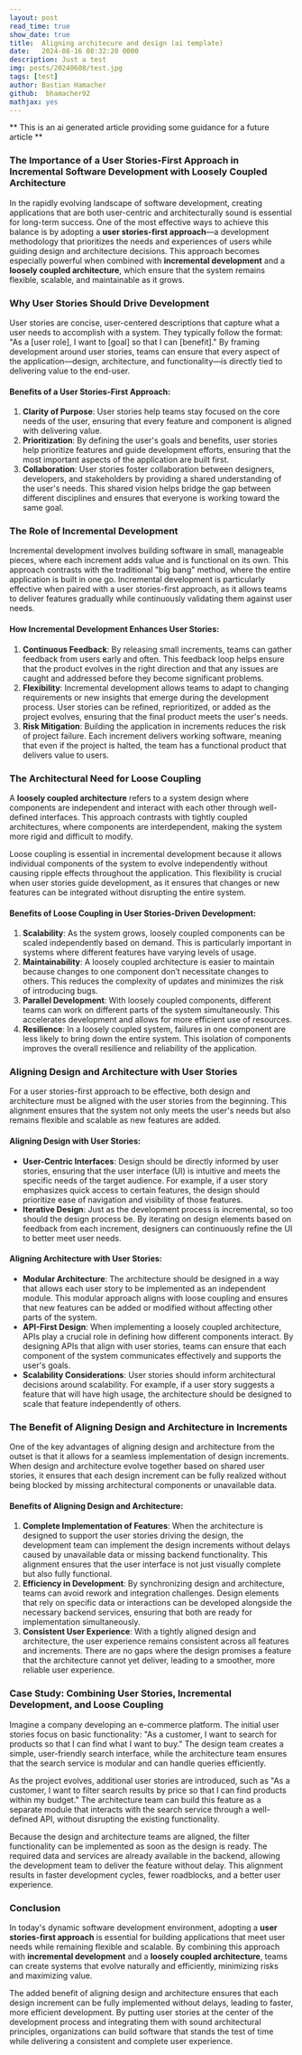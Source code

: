 ```yaml
---
layout: post
read_time: true
show_date: true
title:  Aligning architecure and design (ai template)
date:   2024-08-16 08:32:20 0000
description: Just a test
img: posts/20240608/test.jpg 
tags: [test]
author: Bastian Hamacher
github:  bhamacher92
mathjax: yes
---
```


** This is an ai generated article providing some guidance for a future article **

### The Importance of a User Stories-First Approach in Incremental Software Development with Loosely Coupled Architecture

In the rapidly evolving landscape of software development, creating applications that are both user-centric and architecturally sound is essential for long-term success. One of the most effective ways to achieve this balance is by adopting a **user stories-first approach**—a development methodology that prioritizes the needs and experiences of users while guiding design and architecture decisions. This approach becomes especially powerful when combined with **incremental development** and a **loosely coupled architecture**, which ensure that the system remains flexible, scalable, and maintainable as it grows.

### Why User Stories Should Drive Development

User stories are concise, user-centered descriptions that capture what a user needs to accomplish with a system. They typically follow the format: "As a [user role], I want to [goal] so that I can [benefit]." By framing development around user stories, teams can ensure that every aspect of the application—design, architecture, and functionality—is directly tied to delivering value to the end-user.

#### Benefits of a User Stories-First Approach:
1. **Clarity of Purpose**: User stories help teams stay focused on the core needs of the user, ensuring that every feature and component is aligned with delivering value.
2. **Prioritization**: By defining the user's goals and benefits, user stories help prioritize features and guide development efforts, ensuring that the most important aspects of the application are built first.
3. **Collaboration**: User stories foster collaboration between designers, developers, and stakeholders by providing a shared understanding of the user's needs. This shared vision helps bridge the gap between different disciplines and ensures that everyone is working toward the same goal.

### The Role of Incremental Development

Incremental development involves building software in small, manageable pieces, where each increment adds value and is functional on its own. This approach contrasts with the traditional "big bang" method, where the entire application is built in one go. Incremental development is particularly effective when paired with a user stories-first approach, as it allows teams to deliver features gradually while continuously validating them against user needs.

#### How Incremental Development Enhances User Stories:
1. **Continuous Feedback**: By releasing small increments, teams can gather feedback from users early and often. This feedback loop helps ensure that the product evolves in the right direction and that any issues are caught and addressed before they become significant problems.
2. **Flexibility**: Incremental development allows teams to adapt to changing requirements or new insights that emerge during the development process. User stories can be refined, reprioritized, or added as the project evolves, ensuring that the final product meets the user's needs.
3. **Risk Mitigation**: Building the application in increments reduces the risk of project failure. Each increment delivers working software, meaning that even if the project is halted, the team has a functional product that delivers value to users.

### The Architectural Need for Loose Coupling

A **loosely coupled architecture** refers to a system design where components are independent and interact with each other through well-defined interfaces. This approach contrasts with tightly coupled architectures, where components are interdependent, making the system more rigid and difficult to modify.

Loose coupling is essential in incremental development because it allows individual components of the system to evolve independently without causing ripple effects throughout the application. This flexibility is crucial when user stories guide development, as it ensures that changes or new features can be integrated without disrupting the entire system.

#### Benefits of Loose Coupling in User Stories-Driven Development:
1. **Scalability**: As the system grows, loosely coupled components can be scaled independently based on demand. This is particularly important in systems where different features have varying levels of usage.
2. **Maintainability**: A loosely coupled architecture is easier to maintain because changes to one component don’t necessitate changes to others. This reduces the complexity of updates and minimizes the risk of introducing bugs.
3. **Parallel Development**: With loosely coupled components, different teams can work on different parts of the system simultaneously. This accelerates development and allows for more efficient use of resources.
4. **Resilience**: In a loosely coupled system, failures in one component are less likely to bring down the entire system. This isolation of components improves the overall resilience and reliability of the application.

### Aligning Design and Architecture with User Stories

For a user stories-first approach to be effective, both design and architecture must be aligned with the user stories from the beginning. This alignment ensures that the system not only meets the user's needs but also remains flexible and scalable as new features are added.

#### Aligning Design with User Stories:
- **User-Centric Interfaces**: Design should be directly informed by user stories, ensuring that the user interface (UI) is intuitive and meets the specific needs of the target audience. For example, if a user story emphasizes quick access to certain features, the design should prioritize ease of navigation and visibility of those features.
- **Iterative Design**: Just as the development process is incremental, so too should the design process be. By iterating on design elements based on feedback from each increment, designers can continuously refine the UI to better meet user needs.

#### Aligning Architecture with User Stories:
- **Modular Architecture**: The architecture should be designed in a way that allows each user story to be implemented as an independent module. This modular approach aligns with loose coupling and ensures that new features can be added or modified without affecting other parts of the system.
- **API-First Design**: When implementing a loosely coupled architecture, APIs play a crucial role in defining how different components interact. By designing APIs that align with user stories, teams can ensure that each component of the system communicates effectively and supports the user's goals.
- **Scalability Considerations**: User stories should inform architectural decisions around scalability. For example, if a user story suggests a feature that will have high usage, the architecture should be designed to scale that feature independently of others.

### The Benefit of Aligning Design and Architecture in Increments

One of the key advantages of aligning design and architecture from the outset is that it allows for a seamless implementation of design increments. When design and architecture evolve together based on shared user stories, it ensures that each design increment can be fully realized without being blocked by missing architectural components or unavailable data.

#### Benefits of Aligning Design and Architecture:
1. **Complete Implementation of Features**: When the architecture is designed to support the user stories driving the design, the development team can implement the design increments without delays caused by unavailable data or missing backend functionality. This alignment ensures that the user interface is not just visually complete but also fully functional.
2. **Efficiency in Development**: By synchronizing design and architecture, teams can avoid rework and integration challenges. Design elements that rely on specific data or interactions can be developed alongside the necessary backend services, ensuring that both are ready for implementation simultaneously.
3. **Consistent User Experience**: With a tightly aligned design and architecture, the user experience remains consistent across all features and increments. There are no gaps where the design promises a feature that the architecture cannot yet deliver, leading to a smoother, more reliable user experience.

### Case Study: Combining User Stories, Incremental Development, and Loose Coupling

Imagine a company developing an e-commerce platform. The initial user stories focus on basic functionality: "As a customer, I want to search for products so that I can find what I want to buy." The design team creates a simple, user-friendly search interface, while the architecture team ensures that the search service is modular and can handle queries efficiently.

As the project evolves, additional user stories are introduced, such as "As a customer, I want to filter search results by price so that I can find products within my budget." The architecture team can build this feature as a separate module that interacts with the search service through a well-defined API, without disrupting the existing functionality.

Because the design and architecture teams are aligned, the filter functionality can be implemented as soon as the design is ready. The required data and services are already available in the backend, allowing the development team to deliver the feature without delay. This alignment results in faster development cycles, fewer roadblocks, and a better user experience.

### Conclusion

In today's dynamic software development environment, adopting a **user stories-first approach** is essential for building applications that meet user needs while remaining flexible and scalable. By combining this approach with **incremental development** and a **loosely coupled architecture**, teams can create systems that evolve naturally and efficiently, minimizing risks and maximizing value.

The added benefit of aligning design and architecture ensures that each design increment can be fully implemented without delays, leading to faster, more efficient development. By putting user stories at the center of the development process and integrating them with sound architectural principles, organizations can build software that stands the test of time while delivering a consistent and complete user experience.